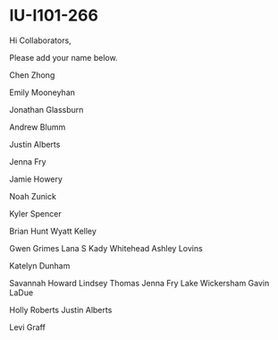 # IU-I101-266

Hi Collaborators,

Please add your name below. 

Chen Zhong

Emily Mooneyhan

Jonathan Glassburn

Andrew Blumm

Justin Alberts

Jenna Fry

Jamie Howery

Noah Zunick

Kyler Spencer

Brian Hunt 
Wyatt Kelley

Gwen Grimes
Lana S
Kady Whitehead
Ashley Lovins

Katelyn Dunham

Savannah Howard
Lindsey Thomas
Jenna Fry
Lake Wickersham
Gavin LaDue

Holly Roberts
Justin Alberts

Levi Graff
